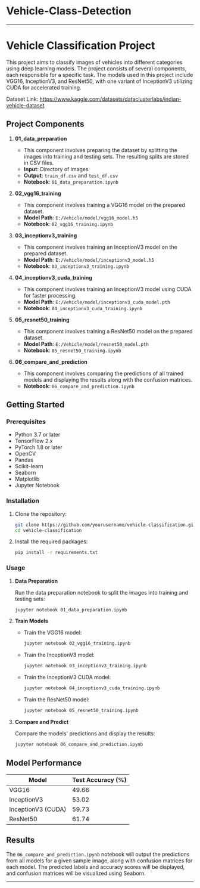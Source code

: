 # Vehicle-Class-Detection

---

# Vehicle Classification Project

This project aims to classify images of vehicles into different categories using deep learning models. The project consists of several components, each responsible for a specific task. The models used in this project include VGG16, InceptionV3, and ResNet50, with one variant of InceptionV3 utilizing CUDA for accelerated training.

Dataset Link:
https://www.kaggle.com/datasets/dataclusterlabs/indian-vehicle-dataset

## Project Components

1. **01_data_preparation**
   - This component involves preparing the dataset by splitting the images into training and testing sets. The resulting splits are stored in CSV files.
   - **Input**: Directory of images
   - **Output**: `train_df.csv` and `test_df.csv`
   - **Notebook**: `01_data_preparation.ipynb`

2. **02_vgg16_training**
   - This component involves training a VGG16 model on the prepared dataset.
   - **Model Path**: `E:/Vehicle/model/vgg16_model.h5`
   - **Notebook**: `02_vgg16_training.ipynb`

3. **03_inceptionv3_training**
   - This component involves training an InceptionV3 model on the prepared dataset.
   - **Model Path**: `E:/Vehicle/model/inceptionv3_model.h5`
   - **Notebook**: `03_inceptionv3_training.ipynb`

4. **04_inceptionv3_cuda_training**
   - This component involves training an InceptionV3 model using CUDA for faster processing.
   - **Model Path**: `E:/Vehicle/model/inceptionv3_cuda_model.pth`
   - **Notebook**: `04_inceptionv3_cuda_training.ipynb`

5. **05_resnet50_training**
   - This component involves training a ResNet50 model on the prepared dataset.
   - **Model Path**: `E:/Vehicle/model/resnet50_model.pth`
   - **Notebook**: `05_resnet50_training.ipynb`

6. **06_compare_and_prediction**
   - This component involves comparing the predictions of all trained models and displaying the results along with the confusion matrices.
   - **Notebook**: `06_compare_and_prediction.ipynb`

## Getting Started

### Prerequisites

- Python 3.7 or later
- TensorFlow 2.x
- PyTorch 1.8 or later
- OpenCV
- Pandas
- Scikit-learn
- Seaborn
- Matplotlib
- Jupyter Notebook

### Installation

1. Clone the repository:
   ```bash
   git clone https://github.com/yourusername/vehicle-classification.git
   cd vehicle-classification
   ```

2. Install the required packages:
   ```bash
   pip install -r requirements.txt
   ```

### Usage

1. **Data Preparation**

   Run the data preparation notebook to split the images into training and testing sets:
   ```bash
   jupyter notebook 01_data_preparation.ipynb
   ```

2. **Train Models**

   - Train the VGG16 model:
     ```bash
     jupyter notebook 02_vgg16_training.ipynb
     ```

   - Train the InceptionV3 model:
     ```bash
     jupyter notebook 03_inceptionv3_training.ipynb
     ```

   - Train the InceptionV3 CUDA model:
     ```bash
     jupyter notebook 04_inceptionv3_cuda_training.ipynb
     ```

   - Train the ResNet50 model:
     ```bash
     jupyter notebook 05_resnet50_training.ipynb
     ```

3. **Compare and Predict**

   Compare the models' predictions and display the results:
   ```bash
   jupyter notebook 06_compare_and_prediction.ipynb
   ```
## Model Performance

| Model              | Test Accuracy (%) |
|--------------------|-------------------|
| VGG16              |   49.66           |
| InceptionV3        | 53.02             |
| InceptionV3 (CUDA) | 59.73             |
| ResNet50           | 61.74             |

## Results

The `06_compare_and_prediction.ipynb` notebook will output the predictions from all models for a given sample image, along with confusion matrices for each model. The predicted labels and accuracy scores will be displayed, and confusion matrices will be visualized using Seaborn.


---
